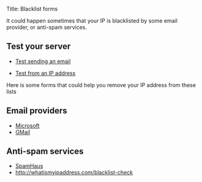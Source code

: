 Title: Blacklist forms

It could happen sometimes that your IP is blacklisted by some email provider, or anti-spam services.

## Test your server

* [Test sending an email](https://www.mail-tester.com)
- [Test from an IP address](http://whatismyipaddress.com/blacklist-check)

Here is some forms that could help you remove your IP address from these lists

## Email providers

* [Microsoft](https://support.microsoft.com/en-us/getsupport?oaspworkflow=start_1.0.0.0&wfname=capsub&productkey=edfsmsbl3&locale=en-us)
* [GMail](https://support.google.com/mail/contact/msgdelivery)

## Anti-spam services

* [SpamHaus](http://www.spamhaus.org/lookup)
* http://whatismyipaddress.com/blacklist-check
